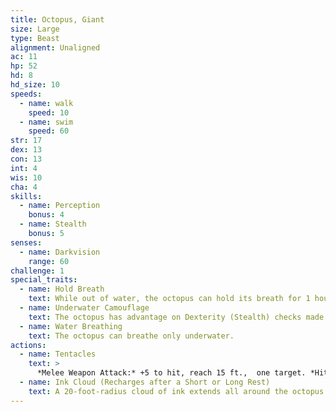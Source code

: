 ```yaml
---
title: Octopus, Giant
size: Large
type: Beast
alignment: Unaligned
ac: 11
hp: 52
hd: 8
hd_size: 10
speeds:
  - name: walk
    speed: 10
  - name: swim
    speed: 60
str: 17
dex: 13
con: 13
int: 4
wis: 10
cha: 4
skills:
  - name: Perception
    bonus: 4
  - name: Stealth
    bonus: 5
senses:
  - name: Darkvision
    range: 60
challenge: 1
special_traits:
  - name: Hold Breath
    text: While out of water, the octopus can hold its breath for 1 hour.
  - name: Underwater Camouflage
    text: The octopus has advantage on Dexterity (Stealth) checks made while underwater.
  - name: Water Breathing
    text: The octopus can breathe only underwater.
actions:
  - name: Tentacles
    text: >
      *Melee Weapon Attack:* +5 to hit, reach 15 ft.,  one target. *Hit:* 10 (2d6 + 3) bludgeoning damage. If the target is a creature, it is grappled (escape DC 16). Until this grapple ends, the target is restrained, and the octopus can't use its tentacles on another target.
  - name: Ink Cloud (Recharges after a Short or Long Rest)
    text: A 20-foot-radius cloud of ink extends all around the octopus if it is underwater. The area is heavily obscured for 1 minute, although a significant current can disperse the ink. After releasing the ink, the octopus can use the Dash action as a bonus action.
---
```

